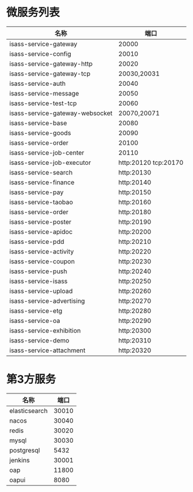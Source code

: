 # 微服务列表
|  名称 | 端口 |
|  --- | --- |
|  isass-service-gateway | 20000 |
|  isass-service-config | 20010 |
|  isass-service-gateway-http | 20020 |
|  isass-service-gateway-tcp | 20030,20031 |
|  isass-service-auth | 20040 |
|  isass-service-message | 20050 |
|  isass-service-test-tcp | 20060 |
|  isass-service-gateway-websocket | 20070,20071 |
|  isass-service-base | 20080 |
|  isass-service-goods | 20090 |
|  isass-service-order | 20100 |
|  isass-service-job-center| 20110 |
|  isass-service-job-executor| http:20120 tcp:20170 |
|  isass-service-search| http:20130 |
|  isass-service-finance| http:20140 |
|  isass-service-pay| http:20150 |
|  isass-service-taobao| http:20160 |
|  isass-service-order| http:20180 |
|  isass-service-poster| http:20190 |
|  isass-service-apidoc| http:20200 |
|  isass-service-pdd| http:20210 |
|  isass-service-activity| http:20220 |
|  isass-service-coupon| http:20230 |
|  isass-service-push| http:20240 |
|  isass-service-isass| http:20250 |
|  isass-service-upload| http:20260 |
|  isass-service-advertising| http:20270 |
|  isass-service-etg| http:20280 |
|  isass-service-oa| http:20290 |
|  isass-service-exhibition| http:20300 |
|  isass-service-demo| http:20310 |
|  isass-service-attachment| http:20320 |

# 第3方服务
|  名称 | 端口 |
|  --- | --- |
|  elasticsearch | 30010 |
|  nacos | 30040 |
|  redis | 30020 |
|  mysql | 30030 |
|  postgresql | 5432 |
|  jenkins | 30001 |
|  oap | 11800 |
|  oapui | 8080 |